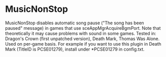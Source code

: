 # MusicNonStop
MusicNonStop disables automatic song pause ("The song has been paused" message) in games that use sceAppMgrAcquireBgmPort. Note that theoretically it may cause problems with sound in some games.
Tested in:
 Dragon's Crown (first unpatched version), Death Mark, Thomas Was Alone.
Used on per-game basis. For example if you want to use this plugin in Death Mark (TitleID is PCSE01279), install under *PCSE01279 in config.txt.
